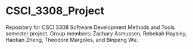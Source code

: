 # CSCI_3308_Project
Repository for CSCI 3308 Software Development Methods and Tools semester project. Group members; Zachary Asmussen, Rebekah Haysley, Haotian Zheng, Theodore Margoles, and Binpeng Wu. 
